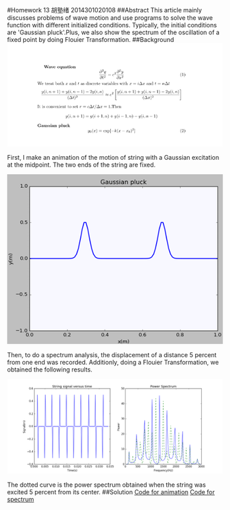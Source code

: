 #Homework 13 胡塾绪 2014301020108
##Abstract
This article mainly discusses problems of wave motion and use programs to solve the wave function with different initialized conditions. Typically, the initial conditions are 'Gaussian pluck'.Plus, we also show the spectrum of the oscillation of a fixed point by doing Flouier Transformation.
##Background
![](https://github.com/earthhero2016/compuational_physics_N2014301020108/blob/master/Ex-13/2016-12-17_225448.png)

First, I make an animation of the motion of string with a Gaussian excitation at the midpoint. The two ends of the string are fixed.

![](https://github.com/earthhero2016/compuational_physics_N2014301020108/blob/master/Ex-13/GIF.gif)

Then, to do a spectrum analysis, the displacement of a distance 5 percent from one end was recorded. Additionly, doing a Flouier Transformation, we obtained the following results.

![](https://github.com/earthhero2016/compuational_physics_N2014301020108/blob/master/Ex-13/Gauss.png) 

The dotted curve is the power spectrum obtained when the string was excited 5 percent from its center.
##Solution
[Code for animation](https://github.com/earthhero2016/compuational_physics_N2014301020108/blob/master/Ex-13/6.0.py)
[Code for spectrum](https://github.com/earthhero2016/compuational_physics_N2014301020108/blob/master/Ex-13/6.1.py)
 
